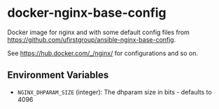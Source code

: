# docker-nginx-base-config

Docker image for nginx and with some default config files from https://github.com/ufirstgroup/ansible-nginx-base-config.

See https://hub.docker.com/_/nginx/ for configurations and so on.

## Environment Variables

* ```NGINX_DHPARAM_SIZE``` (integer):   The dhparam size in bits - defaults to 4096
